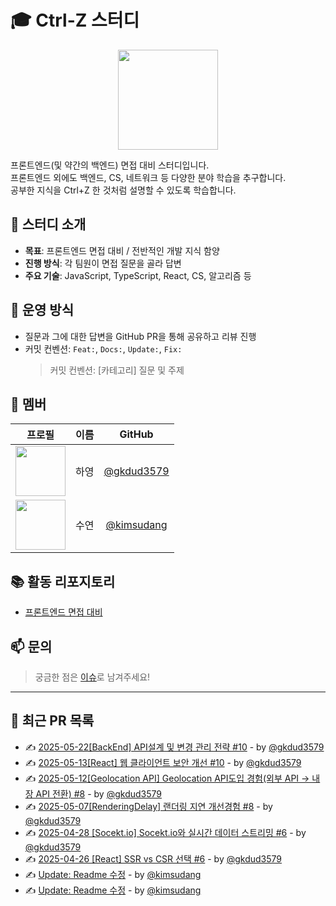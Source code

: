 # 🎓 Ctrl-Z 스터디

<p align="center">
  <img src="https://github.com/user-attachments/assets/adfd4261-d11b-4477-85fe-c98b9db82075" width="160" />
</p>

프론트엔드(및 약간의 백엔드) 면접 대비 스터디입니다. <br>
프론트엔드 외에도 백엔드, CS, 네트워크 등 다양한 분야 학습을 추구합니다. <br>
공부한 지식을 Ctrl+Z 한 것처럼 설명할 수 있도록 학습합니다.

## 📌 스터디 소개

- **목표**: 프론트엔드 면접 대비 / 전반적인 개발 지식 함양
- **진행 방식**: 각 팀원이 면접 질문을 골라 답변
- **주요 기술**: JavaScript, TypeScript, React, CS, 알고리즘 등

## 🚀 운영 방식

- 질문과 그에 대한 답변을 GitHub PR을 통해 공유하고 리뷰 진행
- 커밋 컨벤션: `Feat:`, `Docs:`, `Update:`, `Fix:`
  > 커밋 컨벤션: [카테고리] 질문 및 주제

## 👥 멤버

|                                   프로필                                   | 이름 |                   GitHub                   |
| :------------------------------------------------------------------------: | :--: | :----------------------------------------: |
| <img src="https://avatars.githubusercontent.com/gkdud3579" width="80px" /> | 하영 | [@gkdud3579](https://github.com/gkdud3579) |
| <img src="https://avatars.githubusercontent.com/kimsudang" width="80px" /> | 수연 | [@kimsudang](https://github.com/kimsudang) |

## 📚 활동 리포지토리

- [프론트엔드 면접 대비](https://github.com/Team-Ctrl-Z/Hello-Computer/tree/main/Front-end)

## 📫 문의

> 궁금한 점은 [이슈](https://github.com/Team-Ctrl-Z/Hello-Computer/issues)로 남겨주세요!

---
## 🔄 최근 PR 목록
- ✍️ [2025-05-22[BackEnd] API설계 및 변경 관리 전략 #10](https://github.com/Team-Ctrl-Z/Hello-Computer/pull/15) - by [@gkdud3579](https://github.com/gkdud3579)
- ✍️ [2025-05-13[React] 웹 클라이언트 보안 개선 #10](https://github.com/Team-Ctrl-Z/Hello-Computer/pull/14) - by [@gkdud3579](https://github.com/gkdud3579)
- ✍️ [2025-05-12[Geolocation API] Geolocation API도입 경험(외부 API → 내장 API 전환) #8](https://github.com/Team-Ctrl-Z/Hello-Computer/pull/13) - by [@gkdud3579](https://github.com/gkdud3579)
- ✍️ [2025-05-07[RenderingDelay] 랜더링 지연 개선경험 #8](https://github.com/Team-Ctrl-Z/Hello-Computer/pull/11) - by [@gkdud3579](https://github.com/gkdud3579)
- ✍️ [2025-04-28 [Socekt.io] Socekt.io와 실시간 데이터 스트리밍 #6](https://github.com/Team-Ctrl-Z/Hello-Computer/pull/9) - by [@gkdud3579](https://github.com/gkdud3579)
- ✍️ [2025-04-26 [React] SSR vs CSR 선택 #6](https://github.com/Team-Ctrl-Z/Hello-Computer/pull/7) - by [@gkdud3579](https://github.com/gkdud3579)
- ✍️ [Update: Readme 수정](https://github.com/Team-Ctrl-Z/Hello-Computer/pull/5) - by [@kimsudang](https://github.com/kimsudang)
- ✍️ [Update: Readme 수정](https://github.com/Team-Ctrl-Z/Hello-Computer/pull/4) - by [@kimsudang](https://github.com/kimsudang)
